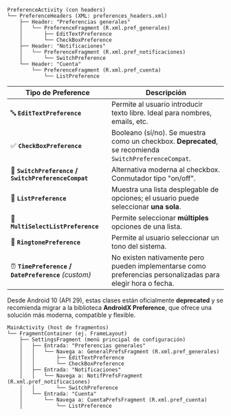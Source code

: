 	PreferenceActivity (con headers)
	└── PreferenceHeaders (XML: preferences_headers.xml)
	    ├── Header: "Preferencias generales"
	    │   └── PreferenceFragment (R.xml.pref_generales)
	    │       ├── EditTextPreference
	    │       └── CheckBoxPreference
	    ├── Header: "Notificaciones"
	    │   └── PreferenceFragment (R.xml.pref_notificaciones)
	    │       └── SwitchPreference
	    └── Header: "Cuenta"
	        └── PreferenceFragment (R.xml.pref_cuenta)
	            └── ListPreference

| Tipo de Preference                                   | Descripción                                                                                                  |
| ---------------------------------------------------- | ------------------------------------------------------------------------------------------------------------ |
| 🔤 **`EditTextPreference`**                          | Permite al usuario introducir texto libre. Ideal para nombres, emails, etc.                                  |
| ✅ **`CheckBoxPreference`**                           | Booleano (sí/no). Se muestra como un checkbox. **Deprecated**, se recomienda `SwitchPreferenceCompat`.       |
| 🔄 **`SwitchPreference` / `SwitchPreferenceCompat`** | Alternativa moderna al checkbox. Conmutador tipo "on/off".                                                   |
| 📜 **`ListPreference`**                              | Muestra una lista desplegable de opciones; el usuario puede seleccionar **una sola**.                        |
| 🧾 **`MultiSelectListPreference`**                   | Permite seleccionar **múltiples** opciones de una lista.                                                     |
| 📁 **`RingtonePreference`**                          | Permite al usuario seleccionar un tono del sistema.                                                          |
| ⏰ **`TimePreference` / `DatePreference`** _(custom)_ | No existen nativamente pero pueden implementarse como preferencias personalizadas para elegir hora o fecha.  |
Desde Android 10 (API 29), estas clases están oficialmente **deprecated** y se recomienda migrar a la biblioteca **AndroidX Preference**, que ofrece una solución más moderna, compatible y flexible.

	MainActivity (host de fragmentos)
	└── FragmentContainer (ej. FrameLayout)
	    ├── SettingsFragment (menú principal de configuración)
	    │   ├── Entrada: "Preferencias generales"
	    │   │   └── Navega a: GeneralPrefsFragment (R.xml.pref_generales)
	    │   │       ├── EditTextPreference
	    │   │       └── CheckBoxPreference
	    │   ├── Entrada: "Notificaciones"
	    │   │   └── Navega a: NotifPrefsFragment (R.xml.pref_notificaciones)
	    │   │       └── SwitchPreference
	    │   └── Entrada: "Cuenta"
	    │       └── Navega a: CuentaPrefsFragment (R.xml.pref_cuenta)
	    │           └── ListPreference
